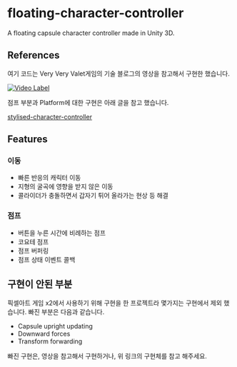 # floating-character-controller

A floating capsule character controller made in Unity 3D.


## References
여기 코드는 Very Very Valet게임의 기술 블로그의 영상을 참고해서 구현한 했습니다. 

[![Video Label](http://img.youtube.com/vi/qdskE8PJy6Q/0.jpg)](https://youtu.be/qdskE8PJy6Q)

점프 부분과 Platform에 대한 구현은 아래 글을 참고 했습니다.

[stylised-character-controller](https://github.com/joebinns/stylised-character-controller)


## Features
### 이동
- 빠른 반응의 캐릭터 이동
- 지형의 굴곡에 영향을 받지 않은 이동
- 콜라이더가 충돌하면서 갑자기 튀어 올라가는 현상 등 해결

### 점프
- 버튼을 누른 시간에 비례하는 점프
- 코요테 점프
- 점프 버퍼링
- 점프 상태 이벤트 콜백

## 구현이 안된 부분
픽셀아트 게임 x2에서 사용하기 위해 구현을 한 프로젝트라 몇가지는 구현에서 제외 했습니다.
빠진 부분은 다음과 같습니다.
- Capsule upright updating 
- Downward forces 
- Transform forwarding

빠진 구현은, 영상을 참고해서 구현하거나, 위 링크의 구현체를 참고 해주세요.
